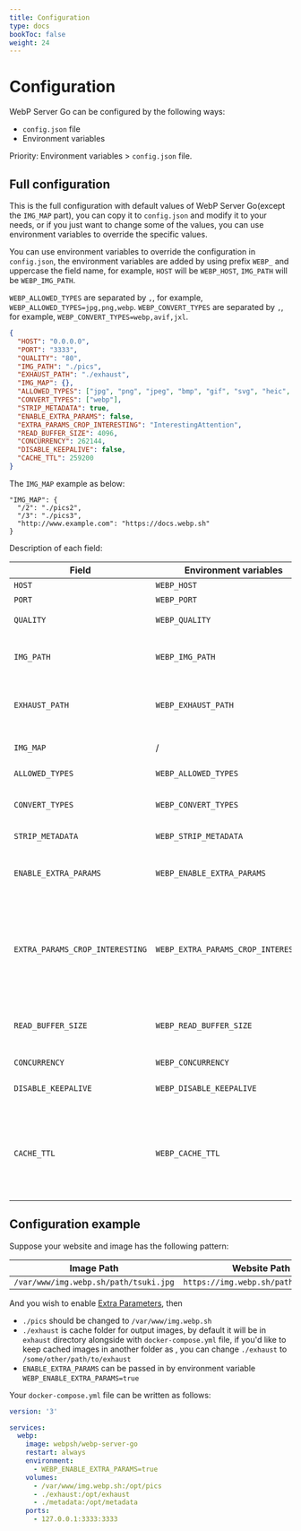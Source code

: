```yaml
---
title: Configuration
type: docs
bookToc: false
weight: 24
---
```


# Configuration

WebP Server Go can be configured by the following ways:

- `config.json` file
- Environment variables

Priority: Environment variables > `config.json` file.

## Full configuration

This is the full configuration with default values of WebP Server Go(except the `IMG_MAP` part), you can copy it to `config.json` and modify it to your needs, or if you just want to change some of the values, you can use environment variables to override the specific values.

You can use environment variables to override the configuration in `config.json`, the environment variables are added by using prefix `WEBP_` and uppercase the field name, for example, `HOST` will be `WEBP_HOST`, `IMG_PATH` will be `WEBP_IMG_PATH`.

`WEBP_ALLOWED_TYPES` are separated by `,`, for example, `WEBP_ALLOWED_TYPES=jpg,png,webp`.
`WEBP_CONVERT_TYPES` are separated by `,`, for example, `WEBP_CONVERT_TYPES=webp,avif,jxl`.


```json
{
  "HOST": "0.0.0.0",
  "PORT": "3333",
  "QUALITY": "80",
  "IMG_PATH": "./pics",
  "EXHAUST_PATH": "./exhaust",
  "IMG_MAP": {},
  "ALLOWED_TYPES": ["jpg", "png", "jpeg", "bmp", "gif", "svg", "heic", "nef", "webp"],
  "CONVERT_TYPES": ["webp"],
  "STRIP_METADATA": true,
  "ENABLE_EXTRA_PARAMS": false,
  "EXTRA_PARAMS_CROP_INTERESTING": "InterestingAttention",
  "READ_BUFFER_SIZE": 4096,
  "CONCURRENCY": 262144,
  "DISABLE_KEEPALIVE": false,
  "CACHE_TTL": 259200
}
```

The `IMG_MAP` example as below:

```
"IMG_MAP": {
  "/2": "./pics2",
  "/3": "./pics3",
  "http://www.example.com": "https://docs.webp.sh"
}
```

Description of each field:

| Field                 | Environment variables      | Type   | Description                                                                                                                                                                                                                   |
| --------------------- | -------------------------- | ------ | ----------------------------------------------------------------------------------------------------------------------------------------------------------------------------------------------------------------------------- |
| `HOST`                | `WEBP_HOST`                | string | Host to listen on                                                                                                                                                                                                             |
| `PORT`                | `WEBP_PORT`                | string | Port to listen on                                                                                                                                                                                                             |
| `QUALITY`             | `WEBP_QUALITY`             | string | Quality of image, from 0 to 100, 100 means lossless conversion.                                                                                                                                                               |
| `IMG_PATH`            | `WEBP_IMG_PATH`            | string | Path to the image directory(of original images), if you'd like to use a remote backend(such as external Nginx served static site, Aliyun OSS or Tencent COS), please refer to [Remote Backend](REMOTE_BACKEND.md).            |
| `EXHAUST_PATH`        | `WEBP_EXHAUST_PATH`        | string | Path to the cache directory(of WebP images), for example, with `EXHAUST_PATH` set to `/var/cache/webp`, your `webp` image will be saved at `/var/cache/webp/pics/tsuki.jpg.1582558990.webp`.                                  |
| `IMG_MAP`             | /                          | dict   | Map of URI/Host to image, if this is present then `IMG_PATH` and `EXHAUST_PATH` will be ignored, see more on [MultiPath](/usage/multipath/) page                                                         |
| `ALLOWED_TYPES`       | `WEBP_ALLOWED_TYPES`       | list   | List of allowed image types                                                                                                                                                                                                   |
| `CONVERT_TYPES`         | `WEBP_CONVERT_TYPES`         | string | The image types list that WebP Server will try to convert to, default is `["webp"]` which means it will only try to convert image to WebP, available options: `["webp","avif","jxl"]`. |
| `STRIP_METADATA` | `WEBP_STRIP_METADATA` | bool | Whether to Strip EXIF metadata from images. |
| `ENABLE_EXTRA_PARAMS` | `WEBP_ENABLE_EXTRA_PARAMS` | bool   | Means whether to enable Extra Parameters, basically it allows you to do some transform on images like `https://img.webp.sh/path/tsuki.jpg?width=20`, you can find more info on [Extra Parameters](/usage/extra-params/) page. |
| `EXTRA_PARAMS_CROP_INTERESTING` | `WEBP_EXTRA_PARAMS_CROP_INTERESTING` | string | Defines how should WebP Server crop image when `ENABLE_EXTRA_PARAMS` is on and image requests contains both `width` and `height`, available options are: "InterestingNone", "InterestingEntropy", "InterestingCentre", "InterestingAttention", "InterestringLow", "InterestingHigh", "InterestingAll", you can find more info on [Extra Parameters](/usage/extra-params/) page. |
| `READ_BUFFER_SIZE`    | `WEBP_READ_BUFFER_SIZE`    | number | per-connection buffer size for requests’ reading. This also limits the maximum header size. Increase this buffer if your clients send multi-KB RequestURIs and/or multi-KB headers (for example, BIG cookies).                |
| `CONCURRENCY`         | `WEBP_CONCURRENCY`         | number | Maximum number of concurrent connections                                                                                                                                                                                      |
| `DISABLE_KEEPALIVE`   | `WEBP_DISABLE_KEEPALIVE`   | string | Disable keep-alive connections, the server will close incoming connections after sending the first response to the client                                                                                                     |
| `CACHE_TTL`   | `WEBP_CACHE_TTL`   | number | Cache TTL(minutes) for Remote Backends(Proxy Mode), we use `HEAD` request to get remote image info, so your backend needs to support `HEAD` request, after first successfully `HEAD` request, it will be cached for `CACHE_TTL` minutes, during that period, we will not send `HEAD` request again and use local cache for rendering. Setting this value to 0 means cache forever.          |

## Configuration example

Suppose your website and image has the following pattern:

| Image Path                            | Website Path                         |
| ------------------------------------- | ------------------------------------ |
| `/var/www/img.webp.sh/path/tsuki.jpg` | `https://img.webp.sh/path/tsuki.jpg` |

And you wish to enable [Extra Parameters](/usage/extra-params/), then

- `./pics` should be changed to `/var/www/img.webp.sh`
- `./exhaust` is cache folder for output images, by default it will be in `exhaust` directory alongside with `docker-compose.yml` file, if you'd like to keep cached images in another folder as , you can change `./exhaust` to `/some/other/path/to/exhaust`
- `ENABLE_EXTRA_PARAMS` can be passed in by environment variable `WEBP_ENABLE_EXTRA_PARAMS=true`

Your `docker-compose.yml` file can be written as follows:

```yaml
version: '3'

services:
  webp:
    image: webpsh/webp-server-go
    restart: always
    environment:
      - WEBP_ENABLE_EXTRA_PARAMS=true
    volumes:
      - /var/www/img.webp.sh:/opt/pics
      - ./exhaust:/opt/exhaust
      - ./metadata:/opt/metadata
    ports:
      - 127.0.0.1:3333:3333
```
